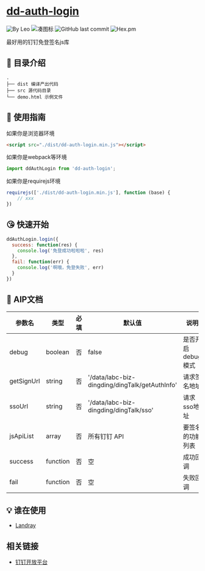 # [dd-auth-login](https://github.com/leochan2017/dd-auth-login)

![By Leo](https://img.shields.io/badge/Powered_by-Leo-red.svg?style=flat) 
![凑图标](https://travis-ci.org/Alamofire/Alamofire.svg?branch=master)
![GitHub last commit](https://img.shields.io/github/last-commit/leochan2017/dd-auth-login.svg)
![Hex.pm](https://img.shields.io/hexpm/l/plug.svg)

最好用的钉钉免登签名js库


## :open_file_folder: 目录介绍

```
.
├── dist 编译产出代码
├── src 源代码目录
└── demo.html 示例文件
```

## :rocket: 使用指南

如果你是浏览器环境

```html
<script src="./dist/dd-auth-login.min.js"></script>
```


如果你是webpack等环境

```js
import ddAuthLogin from 'dd-auth-login';
```

如果你是requirejs环境

```js
requirejs(['./dist/dd-auth-login.min.js'], function (base) {
    // xxx
})
```

## :kissing_heart: 快速开始
```js
ddAuthLogin.login({
  success: function(res) {
  	console.log('免登成功啦啦啦', res)
  },
  fail: function(err) {
  	console.log('啊哦，免登失败', err)
  }
})
```


## :bookmark_tabs: AIP文档

| 参数名 | 类型 | 必填 | 默认值 | 说明 |
| ----- | --- | ---- | ----- | --- |
| debug | boolean | 否 | false | 是否开启 debug 模式 |
| getSignUrl | string | 否 | '/data/labc-biz-dingding/dingTalk/getAuthInfo' | 请求签名地址 |
| ssoUrl | string | 否 | '/data/labc-biz-dingding/dingTalk/sso' | 请求sso地址 |
| jsApiList | array | 否 | 所有钉钉 API | 要签名的功能列表 |
| success | function | 否 | 空 | 成功回调 |
| fail | function | 否 | 空 | 失败回调 |


## :bulb: 谁在使用

- [Landray](http://www.landray.com.cn)

## 相关链接

- [钉钉开放平台](https://open-doc.dingtalk.com/)